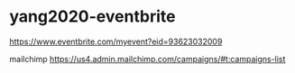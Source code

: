 # yang2020-eventbrite
https://www.eventbrite.com/myevent?eid=93623032009

mailchimp https://us4.admin.mailchimp.com/campaigns/#t:campaigns-list
